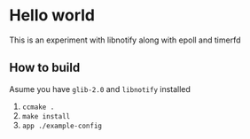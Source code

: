 # Hello world
This is an experiment with libnotify along with epoll and timerfd

## How to build
Asume you have `glib-2.0` and `libnotify` installed
1. `ccmake .`
2. `make install`
3. `app ./example-config` 